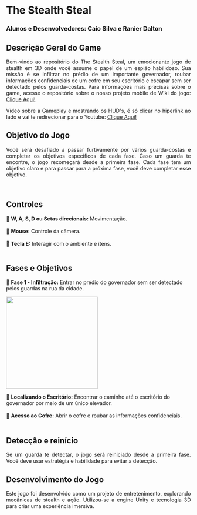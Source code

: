 # The Stealth Steal
### Alunos e Desenvolvedores: Caio Silva e Ranier Dalton 

## Descrição Geral do Game
<p align="justify"> 
	Bem-vindo ao repositório do The Stealth Steal, um emocionante jogo de stealth em 3D onde você assume o papel de um espião habilidoso. Sua missão é se infiltrar no prédio de um importante governador, roubar informações confidenciais de um cofre em seu escritório e escapar sem ser detectado pelos guarda-costas. Para informações mais precisas sobre o game, acesse o repositório sobre o nosso projeto mobile de Wiki do jogo: <a href="https://github.com/RanierDC/StealthStealMobile">Clique Aqui!</a>
</p>
<p align="justify"> 
	Vídeo sobre a Gameplay e mostrando os HUD's, é só clicar no hiperlink ao lado e vai te redirecionar para o Youtube: <a href="https://youtu.be/6X3APEHs4Bk">Clique Aqui!</a>
</p>

## Objetivo do Jogo
<p align="justify"> 
	Você será desafiado a passar furtivamente por vários guarda-costas e completar os objetivos específicos de cada fase. Caso um guarda te encontre, o jogo recomeçará desde a primeira fase. Cada fase tem um objetivo claro e para passar para a próxima fase, você deve completar esse objetivo.
</p>
<br>

## Controles
:small_blue_diamond: <b>W, A, S, D ou Setas direcionais:</b>  Movimentação.
<br>
<br>
:small_blue_diamond: <b>Mouse:</b> Controle da câmera.
<br>
<br>
:small_blue_diamond: <b>Tecla E:</b> Interagir com o ambiente e itens.
<br>
<br>

## Fases e Objetivos
:small_blue_diamond: <b>Fase 1 - Infiltração:</b> Entrar no prédio do governador sem ser detectado pelos guardas na rua da cidade.
<br>

<img height="250px" src="https://github.com/RanierDC/The-Stealth-Steal/assets/90422755/8f62a20a-c890-4b7f-9224-4d3ec2089c13"/>

<br>

:small_blue_diamond: <b>Localizando o Escritório:</b> Encontrar o caminho até o escritório do governador por meio de um único elevador.
<br>
<br>
:small_blue_diamond: <b>Acesso ao Cofre:</b>  Abrir o cofre e roubar as informações confidenciais.
<br>
<br>

## Detecção e reinício
<p align="justify"> 
	Se um guarda te detectar, o jogo será reiniciado desde a primeira fase. Você deve usar estratégia e habilidade para evitar a detecção.
</p>

## Desenvolvimento do Jogo
<p align="justify"> 
	Este jogo foi desenvolvido como um projeto de entretenimento, explorando mecânicas de stealth e ação. Utilizou-se a engine Unity e tecnologia 3D para criar uma experiência imersiva.
</p>

